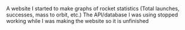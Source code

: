 A website I started to make graphs of rocket statistics (Total launches, successes, mass to orbit, etc.)
The API/database I was using stopped working while I was making the website so it is unfinished 
